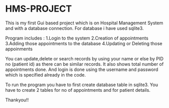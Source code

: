 # HMS-PROJECT
This is my first Gui based project which is on Hospital Management System and with a database connection.
For database i have used sqlite3. 

Program includes :
1.Login to the system
2.Creation of appointments
3.Adding those appointments to the database
4.Updating or Deleting those appoinments

You can update,delete or search records by using your name or else by PID no (patient id) as there can be similar records.
It also shows total number of appointments done.
And login is done using the username and password which is specified already in the code.

To run the program you have to first create database table in sqlite3. You have to create 2 tables for no of appointments and for patient details.


Thankyou!!

